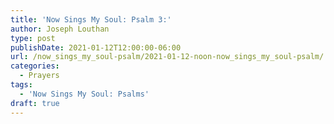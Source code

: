 ```yaml
---
title: 'Now Sings My Soul: Psalm 3:'
author: Joseph Louthan
type: post
publishDate: 2021-01-12T12:00:00-06:00
url: /now_sings_my_soul-psalm/2021-01-12-noon-now_sings_my_soul-psalm/
categories:
  - Prayers
tags:
  - 'Now Sings My Soul: Psalms'
draft: true
---
```

<pre>
<div style="font-variant: small-caps;">

</div>

</pre>

